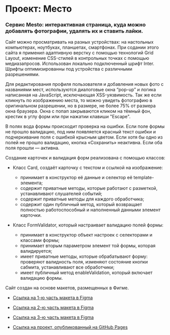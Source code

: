 # Проект: Место

### Сервис Mesto: интерактивная страница, куда можно добавлять фотографии, удалять их и ставить лайки.

Сайт можно просматривать на разных устройствах: на настольных компьютерах, ноутбуках, планшетах, смартфонах.
При содании этого сайта я применил адаптивную верстку с помощью технологий Grid Layout, изменение CSS-стилей в контрольных точках с помощью медиазапросов. Использован локально подключенный шрифт Inter. Шрифты оптимизированны под устройства с различными разрешениями.

Для редактирования профиля пользователя и добавления новых фото с названиями мест, используются диалоговые окна “pop-up” и логика написанная на JavaScript, исключающая XSS-уязвимость. Так же если кликнуть по изображению места, то можно увидеть фотографию в оригинальном разрешении, но в размере, не более 75% от размера окна браузера.
Окна с попап закрываются кликом на тёмный фон, крестик в углу форм или при нажатии клавиши "Escape".

В полях вода формы происходит проверка на ошибки. Если поле формы не прошло валидацию, под ним появляется красный текст ошибки и подчеркивание поля с ошибкой крысным цветом. Если хотя бы одно из полей не прошло валидацию, кнопка «Сохранить» неактивна. Если оба поля прошли — активна.

Создание карточек и валидация форм реализована с помощью классов:

* Класс Card, создаёт карточку с текстом и ссылкой на изображение:
  * принимает в конструктор её данные и селектор её template-элемента;
  * содержит приватные методы, которые работают с разметкой, устанавливают слушателей событий;
  * содержит приватные методы для каждого обработчика;
  * содержит один публичный метод, который возвращает полностью работоспособный и наполненный данными элемент карточки.

* Класс FormValidator, который настраивает валидацию полей формы:
  * принимает в конструктор объект настроек с селекторами и классами формы;
  * принимает вторым параметром элемент той формы, которая валидируется;
  * имеет приватные методы, которые обрабатывают форму: проверяют валидность поля, изменяют состояние кнопки сабмита, устанавливают все обработчики;
  * имеет публичный метод enableValidation, который включает валидацию формы.


Сайт создан на основе макетов, размещенных в Фигме.

* [Ссылка на 1-ю часть макета в Figma](https://www.figma.com/file/2cn9N9jSkmxD84oJik7xL7/JavaScript.-Sprint-4?node-id=0%3A1)

* [Ссылка на 2-ю часть макета в Figma](https://www.figma.com/file/bjyvbKKJN2naO0ucURl2Z0/JavaScript.-Sprint-5?node-id=0%3A1)

* [Ссылка на 3-ю часть макета в Figma](https://www.figma.com/file/kRVLKwYG3d1HGLvh7JFWRT/JavaScript.-Sprint-6?node-id=0%3A1)

* [Ссылка на проект, опубликованный на GitHub Pages](https://usergithub37.github.io/mesto/index.html)
